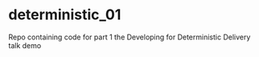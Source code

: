 # deterministic_01
Repo containing code for part 1 the Developing for Deterministic Delivery talk demo
